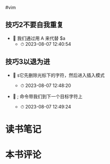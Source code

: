 #vim

## 技巧2不要自我重复


- 📌 我们通过用 A 来代替 $a 
    - ⏱ 2023-08-07 12:40:54 
## 技巧3以退为进


- 📌 s它先删除光标下的字符，然后进入插入模式 
    - ⏱ 2023-08-07 12:48:20 

- 📌 ; 命令带我们到下一个目标字符上 
    - ⏱ 2023-08-07 12:49:24 
# 读书笔记

# 本书评论
